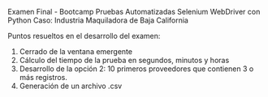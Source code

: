 Examen Final - Bootcamp Pruebas Automatizadas Selenium WebDriver con Python
Caso: Industria Maquiladora de Baja California

Puntos resueltos en el desarrollo del examen:
1. Cerrado de la ventana emergente
2. Cálculo del tiempo de la prueba en segundos, minutos y horas
3. Desarrollo de la opción 2:
   10 primeros proveedores que contienen 3 o más registros.
4. Generación de un archivo .csv
